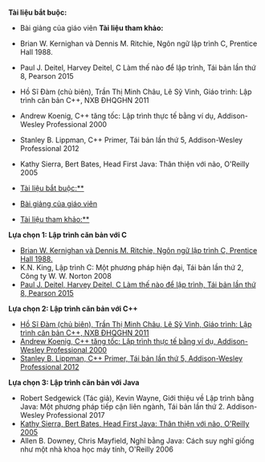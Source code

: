 **Tài liệu bắt buộc:**
* Bài giảng của giáo viên
**Tài liệu tham khảo:**
* Brian W. Kernighan và Dennis M. Ritchie, Ngôn ngữ lập trình C, Prentice Hall 1988.
* Paul J. Deitel, Harvey Deitel, C Làm thế nào để lập trình, Tái bản lần thứ 8, Pearson 2015
* Hồ Sĩ Đàm (chủ biên), Trần Thị Minh Châu, Lê Sỹ Vinh, Giáo trình: Lập trình căn bản C++, NXB ĐHQGHN 2011
* Andrew Koenig, C++ tăng tốc: Lập trình thực tế bằng ví dụ, Addison-Wesley Professional 2000
* Stanley B. Lippman, C++ Primer, Tái bản lần thứ 5, Addison-Wesley Professional 2012
* Kathy Sierra, Bert Bates, Head First Java: Thân thiện với não, O'Reilly 2005
  
* [Tài liệu bắt buộc:**](https://example.com)  
  
* [Bài giảng của giáo viên](https://example.com)  
  
* [Tài liệu tham khảo:**](https://example.com)  
  
**Lựa chọn 1: Lập trình căn bản với C**  
  
* [Brian W. Kernighan và Dennis M. Ritchie, Ngôn ngữ lập trình C, Prentice Hall 1988.](https://example.com)  
* K.N. King, Lập trình C: Một phương pháp hiện đại, Tái bản lần thứ 2, Công ty W. W. Norton 2008  
* [Paul J. Deitel, Harvey Deitel, C Làm thế nào để lập trình, Tái bản lần thứ 8, Pearson 2015](https://example.com)  
  
**Lựa chọn 2: Lập trình căn bản với C++**  
  
* [Hồ Sĩ Đàm (chủ biên), Trần Thị Minh Châu, Lê Sỹ Vinh, Giáo trình: Lập trình căn bản C++, NXB ĐHQGHN 2011](https://example.com)  
* [Andrew Koenig, C++ tăng tốc: Lập trình thực tế bằng ví dụ, Addison-Wesley Professional 2000](https://example.com)  
* [Stanley B. Lippman, C++ Primer, Tái bản lần thứ 5, Addison-Wesley Professional 2012](https://example.com)  
  
**Lựa chọn 3: Lập trình căn bản với Java**  
  
* Robert Sedgewick (Tác giả), Kevin Wayne, Giới thiệu về Lập trình bằng Java: Một phương pháp tiếp cận liên ngành, Tái bản lần thứ 2. Addison-Wesley Professional 2017  
* [Kathy Sierra, Bert Bates, Head First Java: Thân thiện với não, O'Reilly 2005](https://example.com)  
* Allen B. Downey, Chris Mayfield, Nghĩ bằng Java: Cách suy nghĩ giống như một nhà khoa học máy tính, O'Reilly 2006  
